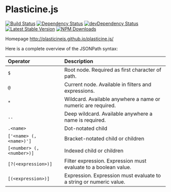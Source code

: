 # Plasticine.js
[![Build Status](https://img.shields.io/travis/plasticinejs/plasticine.js/master.svg?style=flat-square)](https://travis-ci.org/plasticinejs/plasticine.js)
[![Dependency Status](https://img.shields.io/david/plasticinejs/plasticine.js.svg?style=flat-square)](https://david-dm.org/plasticinejs/plasticine.js)
[![devDependency Status](https://img.shields.io/david/dev/plasticinejs/plasticine.js.svg?style=flat-square)](https://david-dm.org/plasticinejs/plasticine.js#info=devDependencies)
[![Latest Stable Version](https://img.shields.io/npm/v/plasticine.js.svg?style=flat-square)](https://www.npmjs.com/package/plasticine.js)
[![NPM Downloads](https://img.shields.io/npm/dm/plasticine.js.svg?style=flat-square)](https://www.npmjs.com/package/plasticine.js)

Homepage http://plasticinejs.github.io/plasticine.js/

Here is a complete overview of the JSONPath syntax:

| Operator                  | Description                                                        |
| :------------------------ | :----------------------------------------------------------------- |
| `$`                       | Root node. Required as first character of path.                    |
| `@`                       | Current node. Available in filters and expressions.                |
| `*`                       | Wildcard. Available anywhere a name or numeric are required.       |
| `..`                      | Deep wildcard. Available anywhere a name is required.              |
| `.<name>`                 | Dot-notated child                                                  |
| `['<name> (, <name>)']`   | Bracket-notated child or children                                  |
| `[<number> (, <number>)]` | Indexed child or children                                          |
| `[?(<expression>)]`       | Filter expression. Expression must evaluate to a boolean value.    |
| `[(<expression>)]`        | Expression. Expression must evaluate to a string or numeric value. |
